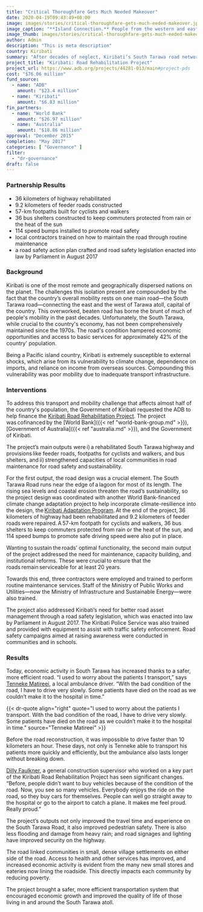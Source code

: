 ```yaml
---
title: "Critical Thoroughfare Gets Much Needed Makeover"
date: 2020-04-19T09:43:49+08:00
image: images/stories/critical-thoroughfare-gets-much-eeded-makeover.jpg
image_caption: "**Island Connection.** People from the western and eastern parts of Tarawa Atoll in Kiribati are now reconnected by this climate-resilient bridge that is part of the newly rehabilitated South Tarawa Road."
image_thumb: images/stories/critical-thoroughfare-gets-much-eeded-makeover-th.jpg
author: Admin
description: "This is meta description"
country: Kiribati
summary: "After decades of neglect, Kiribati’s South Tarawa road network gets much-needed repair through a partnership between ADB, the [World Bank](./partners/multilateral/world-bank-group/), [Government of Australia](./partners/bilateral/australia/), and the Government of Kiribati. To make sure the outcomes of the project are sustained, local governments and enterprises were trained in routine maintenance to keep the road in top shape. "
project_title: "Kiribati: Road Rehabilitation Project"
project_url: https://www.adb.org/projects/44281-013/main#project-pds
cost: "$76.06 million"
fund_source: 
  - name: "ADB"
    amount: "$23.4 million"
  - name: "Kiribati"
    amount: "$6.83 million"
fin_partners: 
  - name: "World Bank"
    amount: "$26.97 million"
  - name: "Australia"
    amount: "$18.86 million"
approval: "December 2015"
completion: "May 2017"
categories: [ "Governance" ]
filter:
  - "dr-governance"
draft: false
---
```


### Partnership Results
<ul class="dr-results">
  <li><i class="icon-check-circle"></i> 36 kilometers of highway rehabilitated</li>
  <li><i class="icon-check-circle"></i> 9.2 kilometers of feeder roads constructed</li>
  <li><i class="icon-check-circle"></i> 57-km footpaths built for cyclists and walkers</li>
  <li><i class="icon-check-circle"></i> 36 bus shelters constructed to keep commuters protected from rain or the heat of the sun</li>
  <li><i class="icon-check-circle"></i> 114 speed bumps installed to promote road safety</li>
  <li><i class="icon-check-circle"></i> local contractors trained on how to maintain the road through routine maintenance</li>
  <li><i class="icon-check-circle"></i> a road safety action plan crafted and road safety legislation enacted into law by Parliament in August 2017</li>
</ul>

### Background

Kiribati is one of the most remote and geographically dispersed nations on the planet. The challenges this isolation present are compounded by the fact that the country’s overall mobility rests on one main road—the South Tarawa road—connecting the east and the west of Tarawa atoll, capital of the country. This overworked, beaten road has borne the brunt of much of people's mobility in the past decades. Unfortunately, the South Tarawa, while crucial to the country's economy, has not been comprehensively maintained since the 1970s. The road's condition hampered economic opportunities and access to basic services for approximately 42% of the country' population.

Being a Pacific island country, Kiribati is extremely susceptible to external shocks, which arise from its vulnerability to climate change, dependence on imports, and reliance on income from overseas sources. Compounding this vulnerability was poor mobility due to inadequate transport infrastructure.

### Interventions

To address this transport and mobility challenge that affects almost half of the country's population, the Government of Kiribati requested the ADB to help finance the [Kiribati Road Rehabilitation Project](https://www.adb.org/projects/44281-013/main#project-pds). The project was cofinanced by the [World Bank]({{< ref "world-bank-group.md" >}}), [Government of Australia]({{< ref "australia.md" >}}), and the Government of Kiribati.

The project’s main outputs were i) a rehabilitated South Tarawa highway and provisions like feeder roads, footpaths for cyclists and walkers, and bus shelters, and ii) strengthened capacities of local communities in road maintenance for road safety and sustainability.  

For the first output, the road design was a crucial element. The South Tarawa Road runs near the edge of a lagoon for most of its length. The rising sea levels and coastal erosion threaten the road’s sustainability, so the project design was coordinated with another World Bank-financed climate change adaptation project to help incorporate climate-resilience into the design, the [Kiribati Adaptation Program](https://projects.worldbank.org/en/projects-operations/project-detail/P112615). At the end of the project, 36 kilometers of highway had been rehabilitated and 9.2 kilometers of feeder roads were repaired. A 57-km footpath for cyclists and walkers, 36 bus shelters to keep commuters protected from rain or the heat of the sun, and 114 speed bumps to promote safe driving speed were also put in place.

Wanting to sustain the roads’ optimal functionality, the second main output of the project addressed the need for maintenance, capacity building, and institutional reforms. These were crucial to ensure that the roads remain serviceable for at least 20 years.  

Towards this end, three contractors were employed and trained to perform routine maintenance services. Staff of the Ministry of Public Works and Utilities—now the Ministry of Infrastructure and Sustainable Energy—were also trained.

The project also addressed Kiribati’s need for better road asset management through a road safety legislation, which was enacted into law by Parliament in August 2017. The Kiribati Police Service was also trained and provided with equipment to assist with traffic safety enforcement. Road safety campaigns aimed at raising awareness were conducted in communities and in schools.

### Results

Today, economic activity in South Tarawa has increased thanks to a safer, more efficient road. “I used to worry about the patients I transport,” says [Tenneke Matireei](https://www.worldbank.org/en/news/feature/2016/11/22/making-kiribati-main-road-safer), a local ambulance driver. “With the bad condition of the road, I have to drive very slowly. Some patients have died on the road as we couldn’t make it to the hospital in time.” 

{{< dr-quote align="right" quote="I used to worry about the patients I transport. With the bad condition of the road, I have to drive very slowly. Some patients have died on the road as we couldn’t make it to the hospital in time." source="Tenneke Matireei" >}}

Before the road reconstruction, it was impossible to drive faster than 10 kilometers an hour. These days, not only is Tenneke able to transport his patients more quickly and efficiently, but the ambulance also lasts longer without breaking down. 

[Dilly Faulkner](https://www.adb.org/news/features/no-alternate-routes-rehabilitation-and-upgrade-kiribati-s-main-road), a general construction supervisor who worked on a key part of the Kiribati Road Rehabilitation Project has seen significant changes. “Before, people didn’t want to buy vehicles because of the condition of the road. Now, you see so many vehicles. Everybody enjoys the ride on the road, so they buy cars for themselves. People can well go straight away to the hospital or go to the airport to catch a plane. It makes me feel proud. Really proud.”

The project’s outputs not only improved the travel time and experience on the South Tarawa Road, it also improved pedestrian safety. There is also less flooding and damage from heavy rain; and road signages and lighting have improved security on the highway. 

The road linked communities in small, dense village settlements on either side of the road. Access to health and other services has improved, and increased economic activity is evident from the many new small stores and eateries now lining the roadside. This directly impacts each community by reducing poverty.

The project brought a safer, more efficient transportation system that encouraged economic growth and improved the quality of life of those living in and around the South Tarawa atoll.